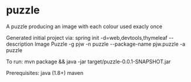 # puzzle
A puzzle producing an image with each colour used exacly once

Generated initial project via:
   spring init -d=web,devtools,thymeleaf --description Image Puzzle -g pjw -n puzzle --package-name pjw.puzzle -a puzzle

To run:
  mvn package && java -jar target/puzzle-0.0.1-SNAPSHOT.jar

Prerequisites:
java (1.8+)
maven

